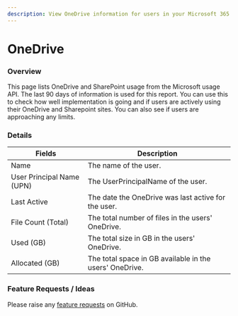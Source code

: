 ```yaml
---
description: View OneDrive information for users in your Microsoft 365 tenants.
---
```


# OneDrive

### Overview

This page lists OneDrive and SharePoint usage from the Microsoft usage API. The last 90 days of information is used for this report. You can use this to check how well implementation is going and if users are actively using their OneDrive and Sharepoint sites. You can also see if users are approaching any limits.

### Details

| Fields                    | Description                                             |
| ------------------------- | ------------------------------------------------------- |
| Name                      | The name of the user.                                   |
| User Principal Name (UPN) | The UserPrincipalName of the user.                      |
| Last Active               | The date the OneDrive was last active for the user.     |
| File Count (Total)        | The total number of files in the users' OneDrive.       |
| Used (GB)                 | The total size in GB in the users' OneDrive.            |
| Allocated (GB)            | The total space in GB available in the users' OneDrive. |



### Feature Requests / Ideas

Please raise any [feature requests](https://github.com/KelvinTegelaar/CIPP/issues/new?assignees=\&labels=enhancement%2Cno-priority\&projects=\&template=feature.yml\&title=%5BFeature+Request%5D%3A+) on GitHub.
